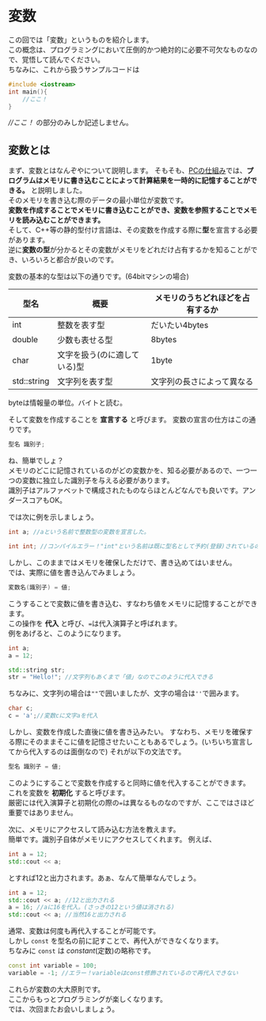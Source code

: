 # 変数  
この回では「変数」というものを紹介します。  
この概念は、プログラミングにおいて圧倒的かつ絶対的に必要不可欠なものなので、覚悟して読んでください。  
ちなみに、これから扱うサンプルコードは  
```cpp
#include <iostream>
int main(){
    //ここ！
}
```  
*//ここ！* の部分のみしか記述しません。

## 変数とは  
まず、変数とはなんぞやについて説明します。
そもそも、[PCの仕組み](C++の概要.md)では、**プログラムはメモリに書き込むことによって計算結果を一時的に記憶することができる。** と説明しました。  
そのメモリを書き込む際のデータの最小単位が変数です。  
**変数を作成することでメモリに書き込むことができ、変数を参照することでメモリを読み込むことができます。**  
そして、C++等の静的型付け言語は、その変数を作成する際に**型**を宣言する必要があります。  
逆に**変数の型**が分かるとその変数がメモリをどれだけ占有するかを知ることができ、いろいろと都合が良いのです。  
  
変数の基本的な型は以下の通りです。(64bitマシンの場合)
  
| 型名 | 概要 | メモリのうちどれほどを占有するか |
| ---- | ---- | ---- |
| int  | 整数を表す型 | だいたい4bytes |
| double | 少数も表せる型 | 8bytes |
| char | 文字を扱う(のに適している)型 | 1byte |
| std::string | 文字列を表す型 | 文字列の長さによって異なる |  

byteは情報量の単位。バイトと読む。

そして変数を作成することを **宣言する** と呼びます。
変数の宣言の仕方はこの通りです。
```cpp
型名 識別子;
```
ね、簡単でしょ？  
メモリのどこに記憶されているのがどの変数かを、知る必要があるので、一つ一つの変数に独立した識別子を与える必要があります。  
識別子はアルファベットで構成されたものならほとんどなんでも良いです。アンダースコアもOK。  

では次に例を示しましょう。
```cpp
int a; //aという名前で整数型の変数を宣言した。
```
```cpp
int int; //コンパイルエラー！"int"という名前は既に型名として予約(登録)されているので使えない。
```
しかし、このままではメモリを確保しただけで、書き込めてはいません。  
では、実際に値を書き込んでみましょう。  
```cpp
変数名(識別子) = 値;
```
こうすることで変数に値を書き込む、すなわち値をメモリに記憶することができます。  
この操作を **代入** と呼び、`=`は代入演算子と呼ばれます。  
例をあげると、このようになります。
```cpp
int a;
a = 12;
```
```cpp
std::string str;
str = "Hello!"; //文字列もあくまで「値」なのでこのように代入できる
```  
ちなみに、文字列の場合は`""`で囲いましたが、文字の場合は`''`で囲みます。
```cpp
char c;
c = 'a';//変数cに文字aを代入
```
しかし、変数を作成した直後に値を書き込みたい。
すなわち、メモリを確保する際にそのままそこに値を記憶させたいこともあるでしょう。(いちいち宣言してから代入するのは面倒なので)
それが以下の文法です。  
```cpp
型名 識別子 = 値;
```
このようにすることで変数を作成すると同時に値を代入することができます。
これを変数を **初期化** すると呼びます。  
厳密には代入演算子と初期化の際の`=`は異なるものなのですが、ここではさほど重要ではありません。  

次に、メモリにアクセスして読み込む方法を教えます。  
簡単です。識別子自体がメモリにアクセスしてくれます。
例えば、
```cpp
int a = 12;
std::cout << a;
```
とすれば12と出力されます。あぁ、なんて簡単なんでしょう。
```cpp
int a = 12;
std::cout << a; //12と出力される
a = 16; //aに16を代入。(さっきの12という値は消される)
std::cout << a; //当然16と出力される
```

通常、変数は何度も再代入することが可能です。  
しかし `const` を型名の前に記すことで、再代入ができなくなります。  
ちなみに `const` は *constant*(定数)の略称です。  
```cpp
const int variable = 100;
variable = -1; //エラー！variableはconst修飾されているので再代入できない
```

これらが変数の大大原則です。  
ここからもっとプログラミングが楽しくなります。  
では、次回またお会いしましょう。